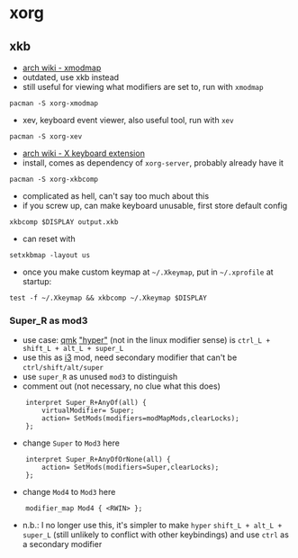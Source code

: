 # xorg

## xkb

- [arch wiki - xmodmap](https://wiki.archlinux.org/title/xmodmap)
- outdated, use xkb instead
- still useful for viewing what modifiers are set to, run with `xmodmap`

```shell
pacman -S xorg-xmodmap
```

- xev, keyboard event viewer, also useful tool, run with `xev`

```shell
pacman -S xorg-xev
```

- [arch wiki - X keyboard extension](https://wiki.archlinux.org/title/X_keyboard_extension)
- install, comes as dependency of `xorg-server`, probably already have it

```shell
pacman -S xorg-xkbcomp
```

- complicated as hell, can't say too much about this
- if you screw up, can make keyboard unusable, first store default config

```shell
xkbcomp $DISPLAY output.xkb
```

- can reset with

```shell
setxkbmap -layout us
```

- once you make custom keymap at `~/.Xkeymap`, put in `~/.xprofile` at startup:

```shell
test -f ~/.Xkeymap && xkbcomp ~/.Xkeymap $DISPLAY
```

### Super_R as mod3

- use case: [qmk](/pkgs/tools/misc/qmk.md)
  ["hyper"](https://docs.qmk.fm/#/mod_tap) (not in the linux
  modifier sense) is `ctrl_L + shift_L + alt_L + super_L`
- use this as [i3](/pkgs/applications/window-managers/i3.md) mod,
  need secondary modifier that can't be `ctrl/shift/alt/super`
- use `super_R` as unused `mod3` to distinguish
- comment out (not necessary, no clue what this does)

```config
    interpret Super_R+AnyOf(all) {
        virtualModifier= Super;
        action= SetMods(modifiers=modMapMods,clearLocks);
    };
```

- change `Super` to `Mod3` here

```config
    interpret Super_R+AnyOfOrNone(all) {
        action= SetMods(modifiers=Super,clearLocks);
    };
```

- change `Mod4` to `Mod3` here

```config
    modifier_map Mod4 { <RWIN> };
```

- n.b.: I no longer use this, it's simpler to make `hyper`
  `shift_L + alt_L + super_L` (still unlikely to conflict with
  other keybindings) and use `ctrl` as a secondary modifier
